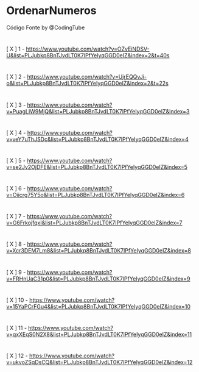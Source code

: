 # OrdenarNumeros
Código Fonte by @CodingTube

#
[ X ] 1 - https://www.youtube.com/watch?v=OZvEiNDSV-U&list=PLJubkp8BnTJvdLT0K7lPfYeIyqGGD0eIZ&index=2&t=40s
#
[ X ] 2 - https://www.youtube.com/watch?v=UjrEQQvJi-o&list=PLJubkp8BnTJvdLT0K7lPfYeIyqGGD0eIZ&index=2&t=22s
#
[ X ] 3 - https://www.youtube.com/watch?v=PuagLIW9MjQ&list=PLJubkp8BnTJvdLT0K7lPfYeIyqGGD0eIZ&index=3
#
[ X ] 4 - https://www.youtube.com/watch?v=veY7uThJSDc&list=PLJubkp8BnTJvdLT0K7lPfYeIyqGGD0eIZ&index=4
#
[ X ] 5 - https://www.youtube.com/watch?v=se2Jv2OjDFE&list=PLJubkp8BnTJvdLT0K7lPfYeIyqGGD0eIZ&index=5
#
[ X ] 6 - https://www.youtube.com/watch?v=Oiicrg75Y5o&list=PLJubkp8BnTJvdLT0K7lPfYeIyqGGD0eIZ&index=6
#
[ X ] 7 - https://www.youtube.com/watch?v=G6FrkojfqxI&list=PLJubkp8BnTJvdLT0K7lPfYeIyqGGD0eIZ&index=7
#
[ X ] 8 - https://www.youtube.com/watch?v=Xcr3DEM7Lm8&list=PLJubkp8BnTJvdLT0K7lPfYeIyqGGD0eIZ&index=8
#
[ X ] 9 - https://www.youtube.com/watch?v=FRHnUaC31p0&list=PLJubkp8BnTJvdLT0K7lPfYeIyqGGD0eIZ&index=9
#
[ X ] 10 - https://www.youtube.com/watch?v=15YaPCrFGu4&list=PLJubkp8BnTJvdLT0K7lPfYeIyqGGD0eIZ&index=10
#
[ X ] 11 - https://www.youtube.com/watch?v=qxXEqS0N2X8&list=PLJubkp8BnTJvdLT0K7lPfYeIyqGGD0eIZ&index=11
#
[ X ] 12 - https://www.youtube.com/watch?v=ukvoZSqDsCQ&list=PLJubkp8BnTJvdLT0K7lPfYeIyqGGD0eIZ&index=12
